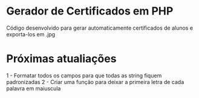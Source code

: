 # Gerador de Certificados em PHP

Código desenvolvido para gerar automaticamente certificados de alunos e exporta-los em .jpg

# Próximas atualiações

1 - Formatar todos os campos para que todas as string fiquem padronizadas
2 - Criar uma função para deixar a primeira letra de cada palavra em maiuscula

